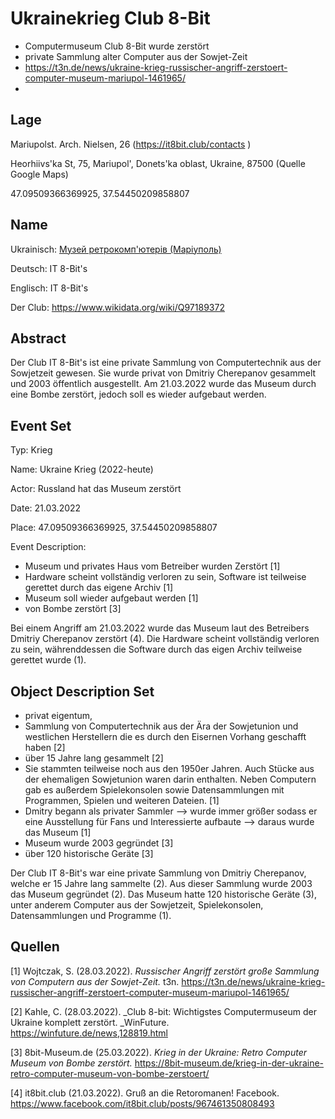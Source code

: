 # Ukrainekrieg Club 8-Bit

* Computermuseum Club 8-Bit wurde zerstört
* private Sammlung alter Computer aus der Sowjet-Zeit 
* <https://t3n.de/news/ukraine-krieg-russischer-angriff-zerstoert-computer-museum-mariupol-1461965/> 
* 

## Lage

Mariupolst. Arch. Nielsen, 26 (<https://it8bit.club/contacts> )

Heorhiivs'ka St, 75, Mariupol', Donets'ka oblast, Ukraine, 87500 (Quelle Google Maps)

47.09509366369925, 37.54450209858807

## Name

Ukrainisch: [Музей ретрокомп'ютерів (Маріуполь)](https://uk.wikipedia.org/wiki/%D0%9C%D1%83%D0%B7%D0%B5%D0%B9_%D1%80%D0%B5%D1%82%D1%80%D0%BE%D0%BA%D0%BE%D0%BC%D0%BF%27%D1%8E%D1%82%D0%B5%D1%80%D1%96%D0%B2_(%D0%9C%D0%B0%D1%80%D1%96%D1%83%D0%BF%D0%BE%D0%BB%D1%8C))

Deutsch: IT 8-Bit's

Englisch: IT 8-Bit's

Der Club: <https://www.wikidata.org/wiki/Q97189372> 

## Abstract

Der Club IT 8-Bit's ist eine private Sammlung von Computertechnik aus der Sowjetzeit gewesen. Sie wurde privat von Dmitriy Cherepanov gesammelt und 2003 öffentlich ausgestellt. Am 21.03.2022 wurde das Museum durch eine Bombe zerstört, jedoch soll es wieder aufgebaut werden.

## Event Set

 Typ: Krieg

Name: Ukraine Krieg (2022-heute)

Actor: Russland hat das Museum zerstört

Date: 21.03.2022

Place: 47.09509366369925, 37.54450209858807

Event Description: 

* Museum und privates Haus vom Betreiber wurden Zerstört \[1]
* Hardware scheint vollständig verloren zu sein, Software ist teilweise gerettet durch das eigene Archiv \[1]
* Museum soll wieder aufgebaut werden \[1]
* von Bombe zerstört \[3]

Bei einem Angriff am 21.03.2022 wurde das Museum laut des Betreibers Dmitriy Cherepanov zerstört (4). Die Hardware scheint vollständig verloren zu sein, währenddessen die Software durch das eigen Archiv teilweise gerettet wurde (1). 

## Object Description Set

* privat eigentum, 
* Sammlung von Computertechnik aus der Ära der Sowjetunion und westlichen Herstellern die es durch den Eisernen Vorhang geschafft haben \[2]
* über 15 Jahre lang gesammelt \[2]
* Sie stammten teilweise noch aus den 1950er Jahren. Auch Stücke aus der ehemaligen Sowjetunion waren darin enthalten. Neben Computern gab es außerdem Spielekonsolen sowie Datensammlungen mit Programmen, Spielen und weiteren Dateien. \[1]
* Dmitry begann als privater Sammler --> wurde immer größer sodass er eine Ausstellung für Fans und Interessierte aufbaute --> daraus wurde das Museum \[1]
* Museum wurde 2003 gegründet \[3]
* über 120 historische Geräte \[3]

Der Club IT 8-Bit's war eine private Sammlung von Dmitriy Cherepanov, welche er 15 Jahre lang sammelte (2). Aus dieser Sammlung  wurde 2003 das Museum gegründet (2). Das Museum hatte 120 historische Geräte (3), unter anderem Computer aus der Sowjetzeit, Spielekonsolen, Datensammlungen und Programme (1). 

## Quellen

\[1] Wojtczak, S. (28.03.2022). _Russischer Angriff zerstört große Sammlung von Computern aus der Sowjet-Zeit._ t3n.
 <https://t3n.de/news/ukraine-krieg-russischer-angriff-zerstoert-computer-museum-mariupol-1461965/> 

\[2] Kahle, C. (28.03.2022). \_Club 8-bit: Wichtigstes Computermuseum der Ukraine komplett zerstört. \_WinFuture. <https://winfuture.de/news,128819.html> 

\[3] 8bit-Museum.de (25.03.2022). _Krieg in der Ukraine: Retro Computer Museum von Bombe zerstört._ <https://8bit-museum.de/krieg-in-der-ukraine-retro-computer-museum-von-bombe-zerstoert/> 

\[4]  it8bit.club (21.03.2022). Gruß an die Retoromanen! Facebook. <https://www.facebook.com/it8bit.club/posts/967461350808493> 


